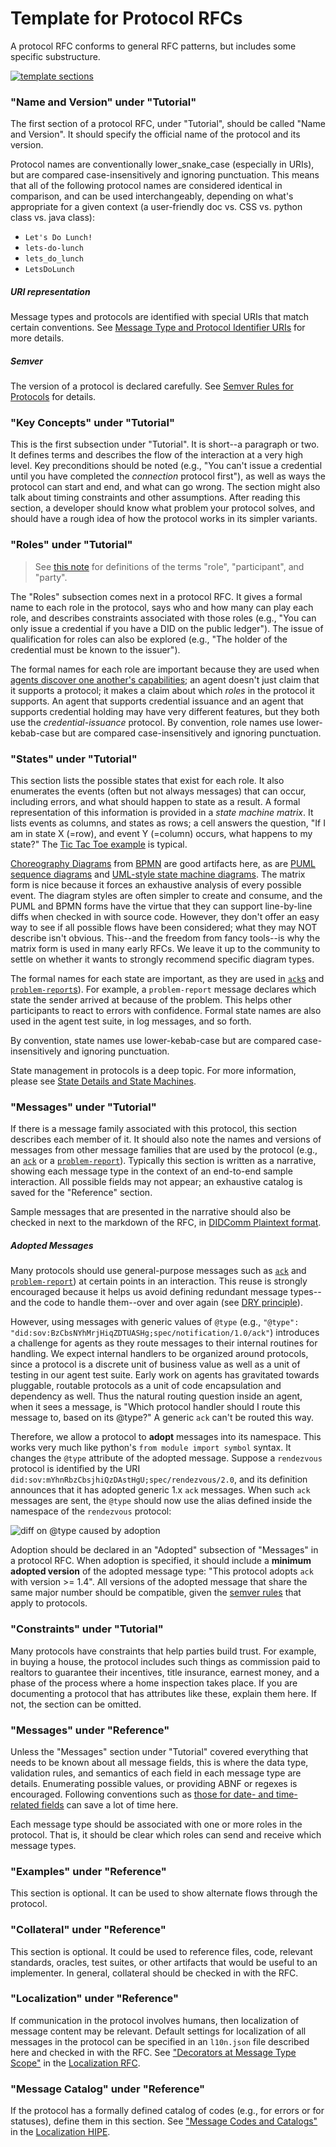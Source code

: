 # Template for Protocol RFCs

A protocol RFC conforms to general RFC patterns, but includes some
specific substructure.

[![template sections](template-sections.png)](https://docs.google.com/presentation/d/15UAkh_2WfDk7wlto7pSL7YU9NJr_XVMgGAOeNIRbzK8/edit#slide=id.g5609c67f13_0_113)

### "Name and Version" under "Tutorial"

The first section of a protocol RFC, under "Tutorial", should be called
"Name and Version". It should specify the official name of the protocol
and its version.

Protocol names are conventionally lower_snake_case (especially in URIs),
but are compared case-insensitively and ignoring punctuation. This means
that all of the following protocol names are considered identical in
comparison, and can be used interchangeably, depending on what's appropriate
for a given context (a user-friendly doc vs. CSS vs. python class vs. java class):

* `Let's Do Lunch!`
* `lets-do-lunch`
* `lets_do_lunch`
* `LetsDoLunch`

##### URI representation

Message types and protocols are identified with special URIs that match
certain conventions. See [Message Type and Protocol Identifier URIs](
uris.md) for more details.

##### Semver

The version of a protocol is declared carefully. See [Semver Rules for
Protocols](semver.md) for details.

### "Key Concepts" under "Tutorial"

This is the first subsection under "Tutorial". It is short--a paragraph or
two. It defines terms and describes the flow of the interaction at a very
high level. Key preconditions should be noted (e.g., "You can't issue a
credential until you have completed the _connection_ protocol first"), as
well as ways the protocol can start and end, and what can go wrong. The
section might also talk about timing constraints and other assumptions.
After reading this section, a developer should know what problem your
protocol solves, and should have a rough idea of how the protocol works in
its simpler variants.

### "Roles" under "Tutorial"

>See [this note](roles-participants-etc.md) for definitions of the terms
"role", "participant", and "party".

The "Roles" subsection comes next in a protocol RFC. It gives a formal name
to each role in the protocol, says who and how many can play each role, and
describes constraints associated with those roles (e.g., "You can only issue
a credential if you have a DID on the public ledger"). The issue of qualification
for roles can also be explored (e.g., "The holder of the credential must be known
to the issuer").

The formal names for each role are important because they are used when
[agents discover one another's capabilities](
https://github.com/hyperledger/indy-hipe/pull/73); an agent doesn't
just claim that it supports a protocol; it makes a claim about which
*roles* in the protocol it supports. An agent that supports credential
issuance and an agent that supports credential holding may have very
different features, but they both use the _credential-issuance_ protocol.
By convention, role names use lower-kebab-case but are compared
case-insensitively and ignoring punctuation.

### "States" under "Tutorial"

This section lists the possible states that exist for each role. It also
enumerates the events (often but not always messages) that can occur,
including errors, and what should happen to state as a result. A formal
representation of this information is provided in a _state machine matrix_.
It lists events as columns, and states as rows; a cell answers the
question, "If I am in state X (=row), and event Y (=column) occurs,
what happens to my state?" The [Tic Tac Toe example](tictactoe/README.md#states)
is typical.

[Choreography Diagrams](
https://www.visual-paradigm.com/guide/bpmn/bpmn-orchestration-vs-choreography-vs-collaboration/#bpmn-choreography)
from [BPMN](README.md#bpmn) are good artifacts here, as are [PUML sequence diagrams](
http://plantuml.com/sequence-diagram) and [UML-style state machine diagrams](http://agilemodeling.com/artifacts/stateMachineDiagram.htm).
The matrix form is nice because it forces an exhaustive analysis of every
possible event. The diagram styles are often simpler to create and consume,
and the PUML and BPMN forms have the virtue that they can support line-by-line
diffs when checked in with source code. However, they don't offer an
easy way to see if all possible flows have been considered; what they may
NOT describe isn't obvious. This--and the freedom from fancy tools--is why
the matrix form is used in many early RFCs. We leave it up to
the community to settle on whether it wants to strongly recommend specific
diagram types.

The formal names for each state are important, as they are used in [`ack`s]( https://github.com/hyperledger/indy-hipe/pull/77)
and [`problem-report`s](https://github.com/hyperledger/indy-hipe/pull/65)).
For example, a `problem-report` message declares which state the sender
arrived at because of the problem. This helps other participants
to react to errors with confidence. Formal state names are also used in the
agent test suite, in log messages, and so forth.

By convention, state names use lower-kebab-case but are compared
case-insensitively and ignoring punctuation.

State management in protocols is a deep topic. For more information, please
see [State Details and State Machines](state-details.md).

### "Messages" under "Tutorial"

If there is a message family associated with this protocol, this
section describes each member of it. It should also note the names and
versions of messages from other message families that are used by the
protocol (e.g., an [`ack`]( https://github.com/hyperledger/indy-hipe/pull/77)
or a [`problem-report`](https://github.com/hyperledger/indy-hipe/pull/65)).
Typically this section is written as a narrative, showing each message
type in the context of an end-to-end sample interaction. All possible
fields may not appear; an exhaustive catalog is saved for the "Reference"
section.

Sample messages that are presented in the narrative should also be checked
in next to the markdown of the RFC, in [DIDComm Plaintext format](
https://github.com/hyperledger/indy-hipe/blob/master/text/0026-agent-file-format/README.md#agent-plaintext-messages-ap).

##### Adopted Messages

Many protocols should use general-purpose messages such as [`ack`](
https://github.com/hyperledger/indy-hipe/pull/77) and [`problem-report`](
https://github.com/hyperledger/indy-hipe/pull/65)) at certain points in
an interaction. This reuse is strongly encouraged because it helps us avoid
defining redundant message types--and the code to handle them--over and
over again (see [DRY principle](https://en.wikipedia.org/wiki/Don't_repeat_yourself)).

However, using messages with generic values of `@type` (e.g., `"@type":
"did:sov:BzCbsNYhMrjHiqZDTUASHg;spec/notification/1.0/ack"`)
introduces a challenge for agents as they route messages to their internal
routines for handling. We expect internal handlers to be organized around
protocols, since a protocol is a discrete unit of business value as well
as a unit of testing in our agent test suite. Early work on agents has
gravitated towards pluggable, routable protocols as a unit of code
encapsulation and dependency as well. Thus the natural routing question
inside an agent, when it sees a message, is "Which protocol handler should
I route this message to, based on its @type?" A generic `ack` can't be
routed this way.

Therefore, we allow a protocol to __adopt__ messages into its namespace.
This works very much like python's `from module import symbol` syntax.
It changes the `@type` attribute of the adopted message. Suppose a `rendezvous`
protocol is identified by the URI `did:sov:mYhnRbzCbsjhiQzDAstHgU;spec/rendezvous/2.0`,
and its definition announces that it has adopted generic 1.x `ack`
messages. When such `ack` messages are sent, the `@type` should now use
the alias defined inside the namespace of the `rendezvous` protocol:

![diff on @type caused by adoption](adoption.png)

Adoption should be declared in an "Adopted" subsection of "Messages" in
a protocol RFC. When adoption is specified, it should include a __minimum
adopted version__ of the adopted message type: "This protocol adopts
`ack` with version >= 1.4". All versions of the adopted message that share
the same major number should be compatible, given the [semver rules](semver.md)
that apply to protocols.

### "Constraints" under "Tutorial"

Many protocols have constraints that help parties build trust.
For example, in buying a house, the protocol includes such things as
commission paid to realtors to guarantee their incentives, title insurance,
earnest money, and a phase of the process where a home inspection takes
place. If you are documenting a protocol that has attributes like
these, explain them here. If not, the section can be omitted.

### "Messages" under "Reference"

Unless the "Messages" section under "Tutorial" covered everything that
needs to be known about all message fields, this is where the data type,
validation rules, and semantics of each field in each message type are
details. Enumerating possible values, or providing ABNF or regexes is
encouraged. Following conventions such as [those for date-
and time-related fields](https://github.com/hyperledger/indy-hipe/pull/76)
can save a lot of time here.

Each message type should be associated with one or more roles in the 
protocol. That is, it should be clear which roles can send and receive
which message types.

### "Examples" under "Reference"

This section is optional. It can be used to show alternate flows through
the protocol.

### "Collateral" under "Reference"

This section is optional. It could be used to reference files, code,
relevant standards, oracles, test suites, or other artifacts that would
be useful to an implementer. In general, collateral should be checked in
with the RFC.

### "Localization" under "Reference"

If communication in the protocol involves humans, then localization of
message content may be relevant. Default settings for localization of
all messages in the protocol can be specified in an `l10n.json` file
described here and checked in with the RFC. See ["Decorators at Message
Type Scope"](https://github.com/hyperledger/indy-hipe/blob/318f265d508a3ddf1da7d91c79ae4ae27ab9142b/text/localized-messages/README.md#decorator-at-message-type-scope)
in the [Localization RFC](https://github.com/hyperledger/indy-hipe/pull/64).

### "Message Catalog" under "Reference"

If the protocol has a formally defined catalog of codes (e.g., for errors
or for statuses), define them in this section. See ["Message Codes and
Catalogs"](https://github.com/hyperledger/indy-hipe/blob/318f265d508a3ddf1da7d91c79ae4ae27ab9142b/text/localized-messages/README.md#message-codes-and-catalogs)
in the [Localization HIPE](https://github.com/hyperledger/indy-hipe/pull/64).

